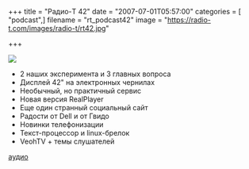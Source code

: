 +++
title = "Радио-T 42"
date = "2007-07-01T05:57:00"
categories = [ "podcast",]
filename = "rt_podcast42"
image = "https://radio-t.com/images/radio-t/rt42.jpg"

+++

![](https://radio-t.com/images/radio-t/rt42.jpg)

- 2 наших эксперимента и 3 главных вопроса
- Дисплей 42" на электронных чернилах
- Необычный, но практичный сервис
- Новая версия RealPlayer
- Еще один странный социальный сайт
- Радости от Dell и от Гвидо
- Новинки телефонизации
- Текст-процессор и linux-брелок
- VeohTV + темы слушателей

[
](http://radio-t.rpod.ru/30354.html)[](http://rpod.ru/tags/Linux/)

[аудио](https://cdn.radio-t.com/rt_podcast42.mp3)
<audio src="https://cdn.radio-t.com/rt_podcast42.mp3" preload="none"></audio>